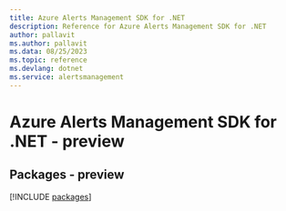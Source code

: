 ```yaml
---
title: Azure Alerts Management SDK for .NET
description: Reference for Azure Alerts Management SDK for .NET
author: pallavit
ms.author: pallavit
ms.data: 08/25/2023
ms.topic: reference
ms.devlang: dotnet
ms.service: alertsmanagement
---
```

# Azure Alerts Management SDK for .NET - preview
## Packages - preview
[!INCLUDE [packages](alerts-management-index.md)]